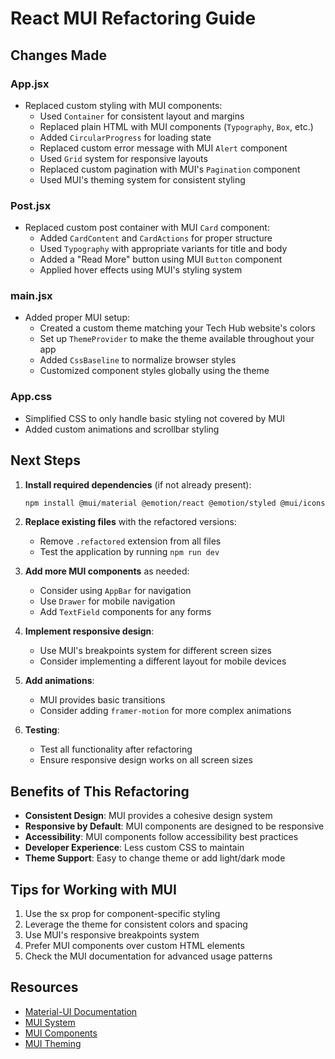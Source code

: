 # React MUI Refactoring Guide

## Changes Made

### App.jsx
- Replaced custom styling with MUI components:
  - Used `Container` for consistent layout and margins
  - Replaced plain HTML with MUI components (`Typography`, `Box`, etc.)
  - Added `CircularProgress` for loading state
  - Replaced custom error message with MUI `Alert` component
  - Used `Grid` system for responsive layouts
  - Replaced custom pagination with MUI's `Pagination` component
  - Used MUI's theming system for consistent styling

### Post.jsx
- Replaced custom post container with MUI `Card` component:
  - Added `CardContent` and `CardActions` for proper structure
  - Used `Typography` with appropriate variants for title and body
  - Added a "Read More" button using MUI `Button` component
  - Applied hover effects using MUI's styling system

### main.jsx
- Added proper MUI setup:
  - Created a custom theme matching your Tech Hub website's colors
  - Set up `ThemeProvider` to make the theme available throughout your app
  - Added `CssBaseline` to normalize browser styles
  - Customized component styles globally using the theme

### App.css
- Simplified CSS to only handle basic styling not covered by MUI
- Added custom animations and scrollbar styling

## Next Steps

1. **Install required dependencies** (if not already present):
   ```bash
   npm install @mui/material @emotion/react @emotion/styled @mui/icons-material
   ```

2. **Replace existing files** with the refactored versions:
   - Remove `.refactored` extension from all files
   - Test the application by running `npm run dev`

3. **Add more MUI components** as needed:
   - Consider using `AppBar` for navigation
   - Use `Drawer` for mobile navigation
   - Add `TextField` components for any forms

4. **Implement responsive design**:
   - Use MUI's breakpoints system for different screen sizes
   - Consider implementing a different layout for mobile devices

5. **Add animations**:
   - MUI provides basic transitions
   - Consider adding `framer-motion` for more complex animations

6. **Testing**:
   - Test all functionality after refactoring
   - Ensure responsive design works on all screen sizes

## Benefits of This Refactoring

- **Consistent Design**: MUI provides a cohesive design system
- **Responsive by Default**: MUI components are designed to be responsive
- **Accessibility**: MUI components follow accessibility best practices
- **Developer Experience**: Less custom CSS to maintain
- **Theme Support**: Easy to change theme or add light/dark mode

## Tips for Working with MUI

1. Use the sx prop for component-specific styling
2. Leverage the theme for consistent colors and spacing
3. Use MUI's responsive breakpoints system
4. Prefer MUI components over custom HTML elements
5. Check the MUI documentation for advanced usage patterns

## Resources

- [Material-UI Documentation](https://mui.com/material-ui/)
- [MUI System](https://mui.com/system/getting-started/)
- [MUI Components](https://mui.com/material-ui/react-button/)
- [MUI Theming](https://mui.com/material-ui/customization/theming/)
